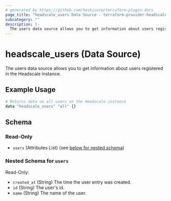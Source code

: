 ```yaml
---
# generated by https://github.com/hashicorp/terraform-plugin-docs
page_title: "headscale_users Data Source - terraform-provider-headscale"
subcategory: ""
description: |-
  The users data source allows you to get information about users registered in the Headscale instance.
---
```


# headscale_users (Data Source)

The users data source allows you to get information about users registered in the Headscale instance.

## Example Usage

```terraform
# Returns data on all users on the Headscale instance
data "headscale_users" "all" {}
```

<!-- schema generated by tfplugindocs -->
## Schema

### Read-Only

- `users` (Attributes List) (see [below for nested schema](#nestedatt--users))

<a id="nestedatt--users"></a>
### Nested Schema for `users`

Read-Only:

- `created_at` (String) The time the user entry was created.
- `id` (String) The user's id.
- `name` (String) The name of the user.


